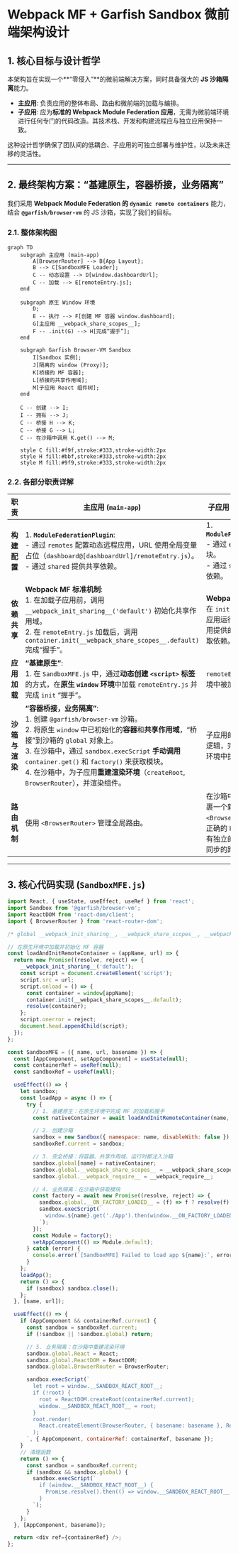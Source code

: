 # Webpack MF + Garfish Sandbox 微前端架构设计

## 1. 核心目标与设计哲学

本架构旨在实现一个**“零侵入”**的微前端解决方案，同时具备强大的 **JS 沙箱隔离**能力。

- **主应用**: 负责应用的整体布局、路由和微前端的加载与编排。
- **子应用**: 应为**标准的 Webpack Module Federation 应用**，无需为微前端环境进行任何专门的代码改造。其技术栈、开发和构建流程应与独立应用保持一致。

这种设计哲学确保了团队间的低耦合、子应用的可独立部署与维护性，以及未来迁移的灵活性。

---

## 2. 最终架构方案：“基建原生，容器桥接，业务隔离”

我们采用 **Webpack Module Federation 的 `dynamic remote containers`** 能力，结合 **`@garfish/browser-vm`** 的 JS 沙箱，实现了我们的目标。

### 2.1. 整体架构图

```mermaid
graph TD
    subgraph 主应用 (main-app)
        A[BrowserRouter] --> B{App Layout};
        B --> C[SandboxMFE Loader];
        C -- 动态设置 --> D[window.dashboardUrl];
        C -- 加载 --> E[remoteEntry.js];
    end

    subgraph 原生 Window 环境
        D;
        E -- 执行 --> F[创建 MF 容器 window.dashboard];
        G[主应用 __webpack_share_scopes__];
        F -- .init(G) --> H[完成“握手”];
    end
    
    subgraph Garfish Browser-VM Sandbox
        I[Sandbox 实例];
        J[隔离的 window (Proxy)];
        K[桥接的 MF 容器];
        L[桥接的共享作用域];
        M[子应用 React 组件树];
    end

    C -- 创建 --> I;
    I -- 拥有 --> J;
    C -- 桥接 H --> K;
    C -- 桥接 G --> L;
    C -- 在沙箱中调用 K.get() --> M;

    style C fill:#f9f,stroke:#333,stroke-width:2px
    style H fill:#bbf,stroke:#333,stroke-width:2px
    style M fill:#9f9,stroke:#333,stroke-width:2px
```

### 2.2. 各部分职责详解

| 职责             | 主应用 (`main-app`)                                                                                                                                                                                                                         | 子应用 (`dashboard`, etc.)                                                                                                                                                           |
| ---------------- | ------------------------------------------------------------------------------------------------------------------------------------------------------------------------------------------------------------------------------------------- | ------------------------------------------------------------------------------------------------------------------------------------------------------------------------------------ |
| **构建配置**     | 1. **`ModuleFederationPlugin`**: <br>   - 通过 `remotes` 配置动态远程应用，URL 使用全局变量占位（`dashboard@[dashboardUrl]/remoteEntry.js`）。<br>   - 通过 `shared` 提供共享依赖。 | 1. **`ModuleFederationPlugin`**: <br>   - 通过 `exposes` 暴露模块。<br>   - 通过 `shared` 声明共享依赖。 |
| **依赖共享**     | **Webpack MF 标准机制**: <br>1. 在加载子应用前，调用 `__webpack_init_sharing__('default')` 初始化共享作用域。<br>2. 在 `remoteEntry.js` 加载后，调用 `container.init(__webpack_share_scopes__.default)` 完成“握手”。 | **Webpack MF 标准机制**: <br>在 `init` “握手”成功后，子应用运行时会自动从主应用提供的共享作用域中获取依赖。                                                       |
| **应用加载**     | **“基建原生”**: <br>1. 在 `SandboxMFE.js` 中，通过**动态创建 `<script>` 标签**的方式，在**原生 `window` 环境**中加载 `remoteEntry.js` 并完成 `init` “握手”。 | `remoteEntry.js` 在原生环境中被加载和初始化。                                                                                                                            |
| **沙箱与渲染**   | **“容器桥接，业务隔离”**: <br>1. 创建 `@garfish/browser-vm` 沙箱。<br>2. 将原生 `window` 中已初始化的**容器**和**共享作用域**，“桥接”到沙箱的 `global` 对象上。<br>3. 在沙箱中，通过 `sandbox.execScript` **手动调用** `container.get()` 和 `factory()` 来获取模块。<br>4. 在沙箱中，为子应用**重建渲染环境**（`createRoot`, `BrowserRouter`），并渲染组件。 | 子应用的业务代码和渲染逻辑，完全在隔离的沙箱环境中执行。                                                                                                                  |
| **路由机制**     | 使用 `<BrowserRouter>` 管理全局路由。                                                                                                                                                                             | 在沙箱中渲染时，为其包裹一个新的 `<BrowserRouter>` 并提供正确的 `basename`，使其拥有独立的、与主应用 URL 同步的路由上下文。                                                                                                                  |

---

## 3. 核心代码实现 (`SandboxMFE.js`)

```javascript
import React, { useState, useEffect, useRef } from 'react';
import Sandbox from '@garfish/browser-vm';
import ReactDOM from 'react-dom/client';
import { BrowserRouter } from 'react-router-dom';

/* global __webpack_init_sharing__, __webpack_share_scopes__, __webpack_require__ */

// 在原生环境中加载并初始化 MF 容器
const loadAndInitRemoteContainer = (appName, url) => {
  return new Promise((resolve, reject) => {
    __webpack_init_sharing__('default');
    const script = document.createElement('script');
    script.src = url;
    script.onload = () => {
      const container = window[appName];
      container.init(__webpack_share_scopes__.default);
      resolve(container);
    };
    script.onerror = reject;
    document.head.appendChild(script);
  });
};

const SandboxMFE = ({ name, url, basename }) => {
  const [AppComponent, setAppComponent] = useState(null);
  const containerRef = useRef(null);
  const sandboxRef = useRef(null);

  useEffect(() => {
    let sandbox;
    const loadApp = async () => {
      try {
        // 1. 基建原生：在原生环境中完成 MF 的加载和握手
        const nativeContainer = await loadAndInitRemoteContainer(name, url);

        // 2. 创建沙箱
        sandbox = new Sandbox({ namespace: name, disableWith: false });
        sandboxRef.current = sandbox;

        // 3. 完全桥接：将容器、共享作用域、运行时都注入沙箱
        sandbox.global[name] = nativeContainer;
        sandbox.global.__webpack_share_scopes__ = __webpack_share_scopes__;
        sandbox.global.__webpack_require__ = __webpack_require__;

        // 4. 业务隔离：在沙箱中获取模块
        const factory = await new Promise((resolve, reject) => {
          sandbox.global.__ON_FACTORY_LOADED__ = (f) => f ? resolve(f) : reject();
          sandbox.execScript(`
            window.${name}.get('./App').then(window.__ON_FACTORY_LOADED__);
          `);
        });
        const Module = factory();
        setAppComponent(() => Module.default);
      } catch (error) {
        console.error(`[SandboxMFE] Failed to load app ${name}:`, error);
      }
    };
    loadApp();
    return () => {
      if (sandbox) sandbox.close();
    };
  }, [name, url]);

  useEffect(() => {
    if (AppComponent && containerRef.current) {
      const sandbox = sandboxRef.current;
      if (!sandbox || !sandbox.global) return;

      // 5. 业务隔离：在沙箱中重建渲染环境
      sandbox.global.React = React;
      sandbox.global.ReactDOM = ReactDOM;
      sandbox.global.BrowserRouter = BrowserRouter;

      sandbox.execScript(`
        let root = window.__SANDBOX_REACT_ROOT__;
        if (!root) {
          root = ReactDOM.createRoot(containerRef.current);
          window.__SANDBOX_REACT_ROOT__ = root;
        }
        root.render(
          React.createElement(BrowserRouter, { basename: basename }, React.createElement(AppComponent))
        );
      `, { AppComponent, containerRef: containerRef, basename });
    }
    // 清理函数
    return () => {
      const sandbox = sandboxRef.current;
      if (sandbox && sandbox.global) {
        sandbox.execScript(`
          if (window.__SANDBOX_REACT_ROOT__) {
            Promise.resolve().then(() => window.__SANDBOX_REACT_ROOT__.unmount());
          }
        `);
      }
    };
  }, [AppComponent, basename]);

  return <div ref={containerRef} />;
};
```
